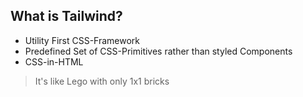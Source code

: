 ## What is Tailwind?

- Utility First CSS-Framework
- Predefined Set of CSS-Primitives rather than styled Components
- CSS-in-HTML

<blockquote class="fragment">
<p>
 It's like Lego with only 1x1 bricks
</p>
</blockquote>
